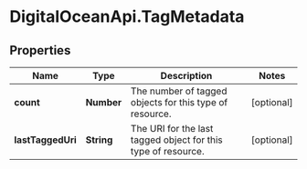 # DigitalOceanApi.TagMetadata

## Properties
Name | Type | Description | Notes
------------ | ------------- | ------------- | -------------
**count** | **Number** | The number of tagged objects for this type of resource. | [optional] 
**lastTaggedUri** | **String** | The URI for the last tagged object for this type of resource. | [optional] 
